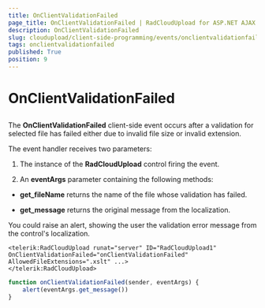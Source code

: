 ```yaml
---
title: OnClientValidationFailed
page_title: OnClientValidationFailed | RadCloudUpload for ASP.NET AJAX Documentation
description: OnClientValidationFailed
slug: cloudupload/client-side-programming/events/onclientvalidationfailed
tags: onclientvalidationfailed
published: True
position: 9
---
```


# OnClientValidationFailed



## 

The **OnClientValidationFailed** client-side event occurs after a validation for selected file has failed either due to invalid file size or invalid extension.

The event handler receives two parameters:

1. The instance of the **RadCloudUpload** control firing the event.

1. An **eventArgs** parameter containing the following methods:

* **get_fileName** returns the name of the file whose validation has failed.

* **get_message** returns the original message from the localization.

You could raise an alert, showing the user the validation error message from the control's localization.

````ASPNET
<telerik:RadCloudUpload runat="server" ID="RadCloudUpload1" OnClientValidationFailed="onClientValidationFailed" AllowedFileExtensions=".xslt" ...>
</telerik:RadCloudUpload>
````



````JavaScript
function onClientValidationFailed(sender, eventArgs) {
	alert(eventArgs.get_message())
}
````


